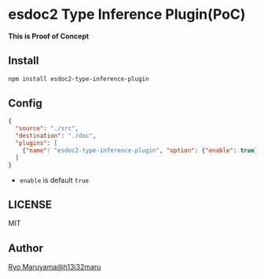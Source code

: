 # esdoc2 Type Inference Plugin(PoC)
**This is Proof of Concept**
## Install
```bash
npm install esdoc2-type-inference-plugin
```

## Config
```json
{
  "source": "./src",
  "destination": "./doc",
  "plugins": [
    {"name": "esdoc2-type-inference-plugin", "option": {"enable": true}}
  ]
}
```

- `enable` is default `true`

## LICENSE
MIT

## Author
[Ryo Maruyama@h13i32maru](https://github.com/h13i32maru)
